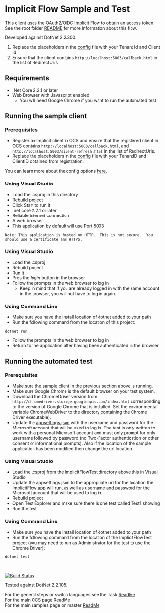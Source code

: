 # Implicit Flow Sample and Test

This client uses the OAuth2/OIDC Implicit Flow to obtain an access token. See the root folder [README](../../../README.md) for more information about this flow.

Developed against DotNet 2.2.300.

1. Replace the placeholders in the [config](./wwwroot/config.js) file with your Tenant Id and Client Id.
2. Ensure that the client contains `http://localhost:5003/callback.html` in the list of RedirectUris

## Requirements

- .Net Core 2.2.1 or later
- Web Browser with Javascript enabled
  - You will need Google Chrome if you want to run the automated test

## Running the sample client

### Prerequisites

- Register an Implicit client in OCS and ensure that the registered client in OCS contains `http://localhost:5003/callback.html`, and `http://localhost:5003/silent-refresh.html` in the list of RedirectUris.
- Replace the placeholders in the [config](./wwwroot/config.js) file with your TenantID and ClientID obtained from registration.

You can learn more about the config options [here](https://github.com/IdentityModel/oidc-client-js/wiki#other-optional-settings).

### Using Visual Studio

- Load the .csproj in this directory
- Rebuild project
- Click Start to run it
- .net core 2.2.1 or later
- Reliable internet connection
- A web browser
- This application by default will use Port 5003

```
Note: This application is hosted on HTTP.  This is not secure.  You should use a certificate and HTTPS.
```

### Using Visual Studio

- Load the .csproj
- Rebuild project
- Run it
- Pres the *login* button in the browser
- Follow the prompts in the web browser to log in
  - Keep in mind that if you are already logged in with the same account in the browser, you will not have to log in again.

### Using Command Line

- Make sure you have the install location of dotnet added to your path
- Run the following command from the location of this project:

```shell
dotnet run
```

- Follow the prompts in the web browser to log in
- Return to the application after having been authenticated in the browser

## Running the automated test

### Prerequisites

- Make sure the sample client in the previous section above is running.
- Make sure Google Chrome is the default browser on your test system.
- Download the ChromeDriver version from `http://chromedriver.storage.googleapis.com/index.html` corresponding to the version of Google Chrome that is installed. Set the environmental variable ChromeWebDriver to the directory containing the Chrome Driver executable).  
- Update the [appsettings.json](../ImplicitFlowTest/appsettings.json) with the username and password for the Microsoft account that will be used to log in. The test is only written to work with a personal Microsoft account and must only prompt for only username followed by password (no Two-Factor authentication or other consent or informational prompts). Also if the location of the sample application has been modified then change the url location.

### Using Visual Studio 

- Load the .csproj from the ImplicitFlowTest directory above this in Visual Studio
- Update the appsettings.json to the appropriate url for the location the ImplicitFlow app will run, as well as username and password for the Microsoft account that will be used to log in.
- Rebuild project
- Open Test Explorer and make sure there is one test called Test1 showing
- Run the test

### Using Command Line

- Make sure you have the install location of dotnet added to your path
- Run the following command from the location of the ImplicitFlowTest project (you may need to run as Administrator for the test to use the Chrome Driver):

```shell
dotnet test
```

&nbsp;

[![Build Status](https://osisoft.visualstudio.com/Engineering%20Incubation/_apis/build/status/OSIsoft_OCS_Samples-CI?branchName=master&jobName=Auth_Implicit_DotNet)](https://osisoft.visualstudio.com/Engineering%20Incubation/_build/latest?definitionId=4334&branchName=master)

Tested against DotNet 2.2.105.

For the general steps or switch languages see the Task  [ReadMe](../../../)<br />
For the main OCS page [ReadMe](https://github.com/osisoft/OSI-Samples--OCS)<br />
For the main samples page on master [ReadMe](https://github.com/osisoft/OSI-Samples)